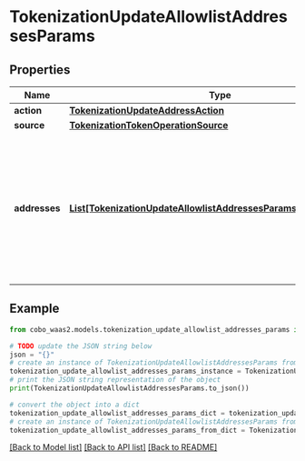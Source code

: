 # TokenizationUpdateAllowlistAddressesParams


## Properties

Name | Type | Description | Notes
------------ | ------------- | ------------- | -------------
**action** | [**TokenizationUpdateAddressAction**](TokenizationUpdateAddressAction.md) |  | 
**source** | [**TokenizationTokenOperationSource**](TokenizationTokenOperationSource.md) |  | 
**addresses** | [**List[TokenizationUpdateAllowlistAddressesParamsAddressesInner]**](TokenizationUpdateAllowlistAddressesParamsAddressesInner.md) | A list of addresses to manage. For &#39;add&#39; operations, notes can be provided. For &#39;remove&#39; operations, notes are ignored. | 

## Example

```python
from cobo_waas2.models.tokenization_update_allowlist_addresses_params import TokenizationUpdateAllowlistAddressesParams

# TODO update the JSON string below
json = "{}"
# create an instance of TokenizationUpdateAllowlistAddressesParams from a JSON string
tokenization_update_allowlist_addresses_params_instance = TokenizationUpdateAllowlistAddressesParams.from_json(json)
# print the JSON string representation of the object
print(TokenizationUpdateAllowlistAddressesParams.to_json())

# convert the object into a dict
tokenization_update_allowlist_addresses_params_dict = tokenization_update_allowlist_addresses_params_instance.to_dict()
# create an instance of TokenizationUpdateAllowlistAddressesParams from a dict
tokenization_update_allowlist_addresses_params_from_dict = TokenizationUpdateAllowlistAddressesParams.from_dict(tokenization_update_allowlist_addresses_params_dict)
```
[[Back to Model list]](../README.md#documentation-for-models) [[Back to API list]](../README.md#documentation-for-api-endpoints) [[Back to README]](../README.md)


